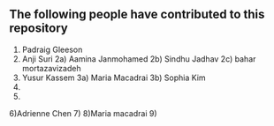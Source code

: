 ## The following people have contributed to this repository

1) Padraig Gleeson
2) Anji Suri
2a) Aamina Janmohamed
2b) Sindhu Jadhav
2c) bahar mortazavizadeh
3) Yusur Kassem
3a) Maria Macadrai
3b) Sophia Kim
4) 
5)
6)Adrienne Chen 
7)
8)Maria macadrai
9) 
